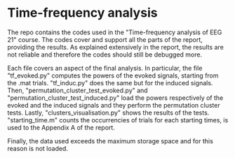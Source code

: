 # Time-frequency analysis
The repo contains the codes used in the "Time-frequency analysis of EEG 21" course.
The codes cover and support all the parts of the report, providing the results.
As explained extensively in the report, the results are not reliable and therefore the codes should still be debugged more.

Each file covers an aspect of the final analysis.
In particular, the file "tf_evoked.py" computes the powers of the evoked signals, starting from the .mat trials.
"tf_induc.py" does the same but for the induced signals.
Then, "permutation_cluster_test_evoked.py" and "permutation_cluster_test_induced.py" load the powers respectively of the evoked and the induced signals
and they perform the permutation cluster tests.
Lastly, "clusters_visualisation.py" shows the results of the tests.
"starting_time.m" counts the occurrencies of trials for each starting times, is used to the Appendix A of the report.

Finally, the data used exceeds the maximum storage space and for this reason is not loaded.
